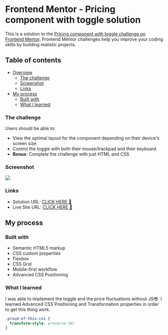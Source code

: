 # Frontend Mentor - Pricing component with toggle solution

This is a solution to the [Pricing component with toggle challenge on Frontend Mentor](https://www.frontendmentor.io/challenges/pricing-component-with-toggle-8vPwRMIC). Frontend Mentor challenges help you improve your coding skills by building realistic projects. 

## Table of contents

- [Overview](#overview)
  - [The challenge](#the-challenge)
  - [Screenshot](#screenshot)
  - [Links](#links)
- [My process](#my-process)
  - [Built with](#built-with)
  - [What I learned](#what-i-learned)

### The challenge

Users should be able to:

- View the optimal layout for the component depending on their device's screen size
- Control the toggle with both their mouse/trackpad and their keyboard
- **Bonus**: Complete the challenge with just HTML and CSS

### Screenshot

![](./screenshot.png)

### Links

- Solution URL: [CLICK HERE 🚀](https://your-solution-url.com)
- Live Site URL: [CLICK HERE 🚀](https://your-live-site-url.com)

## My process

### Built with

- Semantic HTML5 markup
- CSS custom properties
- Flexbox
- CSS Grid
- Mobile-first workflow
- Advanced CSS Positioning

### What I learned

I was able to implement the toggle and the price fluctuations without JS😎. I learned Advanced CSS Positioning and Transformation properties in order to get this thing work.

```css
.proud-of-this-css {
  transform-style: preserve-3d;
}
```
